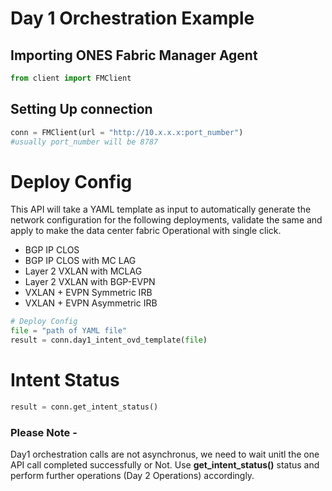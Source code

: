 # Day 1 Orchestration Example

## Importing ONES Fabric Manager Agent

```py
from client import FMClient
```

## Setting Up connection
```py
conn = FMClient(url = "http://10.x.x.x:port_number") 
#usually port_number will be 8787
```

# Deploy Config 
This API will take a YAML template as input to automatically generate the network configuration for the following deployments, validate the same and apply to make the data center fabric Operational with single click.
- BGP IP CLOS
- BGP IP CLOS with MC LAG 
- Layer 2 VXLAN with MCLAG
- Layer 2 VXLAN with BGP-EVPN
- VXLAN + EVPN Symmetric IRB
- VXLAN + EVPN Asymmetric IRB


```py
# Deploy Config
file = "path of YAML file"
result = conn.day1_intent_ovd_template(file)
```

# Intent Status
```py
result = conn.get_intent_status()
```

 ### Please Note - 
 Day1 orchestration calls are not asynchronus, we need to wait unitl the one API call completed successfully or Not.
 Use **get_intent_status()** status and perform further operations (Day 2 Operations) accordingly.
